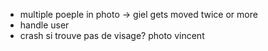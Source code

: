 - multiple poeple in photo -> giel gets moved twice or more
- handle user
- crash si trouve pas de visage? photo vincent